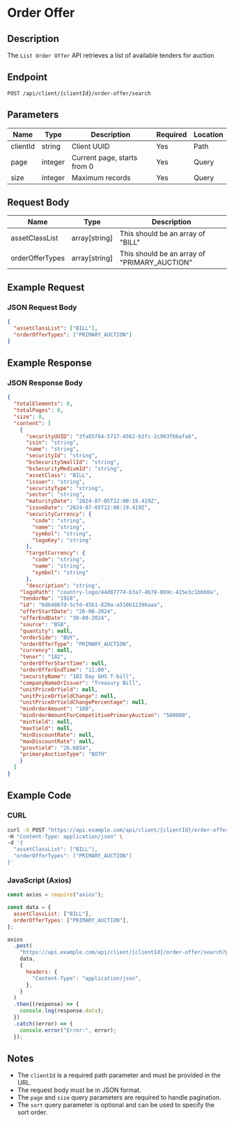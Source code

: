 # Order Offer

## Description

The `List Order Offer` API retrieves a list of available tenders for auction

## Endpoint

`POST /api/client/{clientId}/order-offer/search`

## Parameters

| Name        | Type          | Description     | Required | Location |
| ----------- | ------------- | --------------- | -------- | -------- |
| clientId    | string        | Client UUID     | Yes      | Path     |
| page        | integer       | Current page, starts from 0    | Yes      | Query    |
| size        | integer       | Maximum records | Yes      | Query    |

## Request Body

| Name                        | Type               | Description                             |
| --------------------------- | ------------------ | --------------------------------------- |
| assetClassList              | array[string]      | This should be an array of "BILL"       |
| orderOfferTypes             | array[string]      | This should be an array of "PRIMARY_AUCTION"               |

## Example Request

### JSON Request Body

```json
{
  "assetClassList": ["BILL"],
  "orderOfferTypes": ["PRIMARY_AUCTION"]
}
```

## Example Response

### JSON Response Body

```json
{
  "totalElements": 0,
  "totalPages": 0,
  "size": 0,
  "content": [
    {
      "securityUUID": "3fa85f64-5717-4562-b3fc-2c963f66afa6",
      "isin": "string",
      "name": "string",
      "securityId": "string",
      "bsSecuritySmallId": "string",
      "bsSecurityMediumId": "string",
      "assetClass": "BILL",
      "issuer": "string",
      "securityType": "string",
      "sector": "string",
      "maturityDate": "2024-07-05T12:00:19.419Z",
      "issueDate": "2024-07-05T12:00:19.419Z",
      "securityCurrency": {
        "code": "string",
        "name": "string",
        "symbol": "string",
        "logoKey": "string"
      },
      "targetCurrency": {
        "code": "string",
        "name": "string",
        "symbol": "string"
      },
      "description": "string",
    "logoPath": "country-logo/44d87774-b3a7-4b78-869c-415e3c1bbb0a",
    "tendorNo": "1918",
    "id": "6d64867d-5cfd-45b1-829a-a510b12396aaa",
    "offerStartDate": "26-08-2024",
    "offerEndDate": "30-08-2024",
    "source": "BSB",
    "quantity": null,
    "orderSide": "BUY",
    "orderOfferType": "PRIMARY_AUCTION",
    "currency": null,
    "tenor": "182",
    "orderOfferStartTime": null,
    "orderOfferEndTime": "11:00",
    "securityName": "182 Day GHS T-bill",
    "companyNameOrIssuer": "Treasury Bill",
    "unitPriceOrYield": null,
    "unitPriceOrYieldChange": null,
    "unitPriceOrYieldChangePercentage": null,
    "minOrderAmount": "100",
    "minOrderAmountForCompetitivePrimaryAuction": "500000",
    "minYield": null,
    "maxYield": null,
    "minDiscountRate": null,
    "maxDiscountRate": null,
    "prevYield": "26.6854",
    "primaryAuctionType": "BOTH"
    }
  ]
}
```

## Example Code

### CURL

```sh
curl -X POST "https://api.example.com/api/client/{clientId}/order-offer/search?page=0&size=10" \
-H "Content-Type: application/json" \
-d '{
  "assetClassList": ["BILL"],
  "orderOfferTypes": ["PRIMARY_AUCTION"]
}'
```

### JavaScript (Axios)

```javascript
const axios = require("axios");

const data = {
  assetClassList: ["BILL"],
  orderOfferTypes: ["PRIMARY_AUCTION"],
};

axios
  .post(
    "https://api.example.com/api/client/{clientId}/order-offer/search?page=0&size=10",
    data,
    {
      headers: {
        "Content-Type": "application/json",
      },
    }
  )
  .then((response) => {
    console.log(response.data);
  })
  .catch((error) => {
    console.error("Error:", error);
  });
```

## Notes

- The `clientId` is a required path parameter and must be provided in the URL.
- The request body must be in JSON format.
- The `page` and `size` query parameters are required to handle pagination.
- The `sort` query parameter is optional and can be used to specify the sort order.
